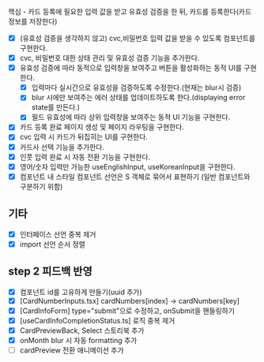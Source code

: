 핵심 - 카드 등록에 필요한 입력 값을 받고 유효성 검증을 한 뒤, 카드를 등록한다(카드 정보를 저장한다)

- [x] (유효성 검증을 생각하지 않고) cvc,비밀번호 입력 값을 받을 수 있도록 컴포넌트를 구현한다.
- [x] cvc, 비밀번호 대한 상태 관리 및 유효성 검증 기능을 추가한다.
- [x] 유효성 검증에 따라 동적으로 입력창을 보여주고 버튼을 활성화하는 동적 UI를 구현한다.
  - [x] 입력마다 실시간으로 유효성을 검증하도록 수정한다.(현재는 blur시 검증)
  - [x] blur 시에만 보여주는 에러 상태를 업데이트하도록 한다.(displaying error state를 만든다.)
  - [x] 필드 유효성에 따라 상위 입력창을 보여주는 동적 UI 기능을 구현한다.
- [x] 카드 등록 완료 페이지 생성 및 페이지 라우팅을 구현한다.
- [x] cvc 입력 시 카드가 뒤집히는 UI를 구현한다.
- [x] 카드사 선택 기능을 추가한다.
- [x] 인풋 입력 완료 시 자동 전환 기능을 구현한다.
- [x] 영어/숫자 입력만 가능한 useEnglishInput, useKoreanInput을 구현한다.
- [x] 컴포넌트 내 스타일 컴포넌트 선언은 S 객체로 묶어서 표현하기 (일반 컴포넌트와 구분하기 위함)

## 기타

- [x] 인터페이스 선언 중복 제거
- [x] import 선언 순서 정렬

## step 2 피드백 반영

- [x] 컴포넌트 id를 고유하게 만들기(uuid 추가)
- [x] [CardNumberInputs.tsx] cardNumbers[index] -> cardNumbers[key]
- [x] [CardInfoForm] type="submit"으로 수정하고, onSubmit을 핸들링하기
- [x] [useCardInfoCompletionStatus.ts] 로직 중복 제거
- [x] CardPreviewBack, Select 스토리북 추가
- [x] onMonth blur 시 자동 formatting 추가
- [ ] cardPreview 전환 애니메이션 추가
